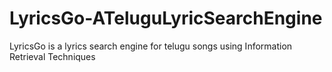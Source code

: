 # LyricsGo-ATeluguLyricSearchEngine
LyricsGo is a lyrics search engine for telugu songs using Information Retrieval Techniques
